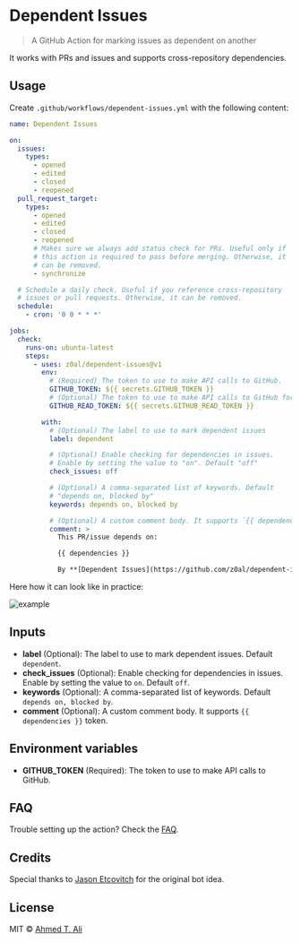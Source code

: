 # Dependent Issues

> A GitHub Action for marking issues as dependent on another

It works with PRs and issues and supports cross-repository dependencies.

## Usage

Create `.github/workflows/dependent-issues.yml` with the following content:

```yaml
name: Dependent Issues

on:
  issues:
    types:
      - opened
      - edited
      - closed
      - reopened
  pull_request_target:
    types:
      - opened
      - edited
      - closed
      - reopened
      # Makes sure we always add status check for PRs. Useful only if
      # this action is required to pass before merging. Otherwise, it
      # can be removed.
      - synchronize

  # Schedule a daily check. Useful if you reference cross-repository
  # issues or pull requests. Otherwise, it can be removed.
  schedule:
    - cron: '0 0 * * *'

jobs:
  check:
    runs-on: ubuntu-latest
    steps:
      - uses: z0al/dependent-issues@v1
        env:
          # (Required) The token to use to make API calls to GitHub.
          GITHUB_TOKEN: ${{ secrets.GITHUB_TOKEN }}
          # (Optional) The token to use to make API calls to GitHub for remote repos.
          GITHUB_READ_TOKEN: ${{ secrets.GITHUB_READ_TOKEN }}

        with:
          # (Optional) The label to use to mark dependent issues
          label: dependent

          # (Optional) Enable checking for dependencies in issues.
          # Enable by setting the value to "on". Default "off"
          check_issues: off

          # (Optional) A comma-separated list of keywords. Default
          # "depends on, blocked by"
          keywords: depends on, blocked by

          # (Optional) A custom comment body. It supports `{{ dependencies }}` token.
          comment: >
            This PR/issue depends on:

            {{ dependencies }}

            By **[Dependent Issues](https://github.com/z0al/dependent-issues)** (🤖). Happy coding!
```

Here how it can look like in practice:

![example](./demo.png)

## Inputs

- **label** (Optional): The label to use to mark dependent issues. Default `dependent`.
- **check_issues** (Optional): Enable checking for dependencies in issues. Enable by setting the value to `on`. Default `off`.
- **keywords** (Optional): A comma-separated list of keywords. Default `depends on, blocked by`.
- **comment** (Optional): A custom comment body. It supports `{{ dependencies }}` token.

## Environment variables

- **GITHUB_TOKEN** (Required): The token to use to make API calls to GitHub.

## FAQ

Trouble setting up the action? Check the [FAQ](./FAQ.md).

## Credits

Special thanks to [Jason Etcovitch](https://github.com/JasonEtco) for the original bot idea.

## License

MIT © [Ahmed T. Ali](https://github.com/z0al)

[dependabot-change]: https://github.blog/changelog/2021-02-19-github-actions-workflows-triggered-by-dependabot-prs-will-run-with-read-only-permissions/
